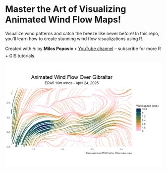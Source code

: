 # Master the Art of Visualizing Animated Wind Flow Maps!

Visualize wind patterns and catch the breeze like never before! In this repo, you'll learn how to create stunning wind flow visualizations using R.

Created with ☕ by **Milos Popovic** • [YouTube channel](https://www.youtube.com/@milos-makes-maps) – subscribe for more R + GIS tutorials.

![alt text](https://github.com/milos-agathon/animated-wind-flow/blob/main/wind_flow_gibraltar.gif?raw=true)
